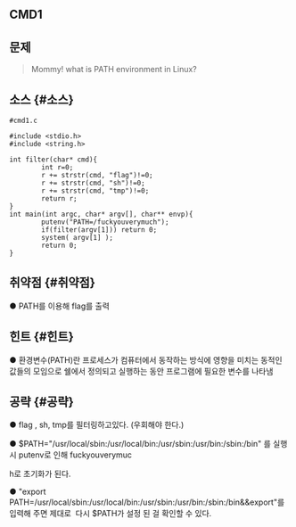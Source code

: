 ## CMD1

## 문제

> Mommy! what is PATH environment in Linux?

## 소스 {#소스}

```
#cmd1.c

#include <stdio.h>
#include <string.h>

int filter(char* cmd){
        int r=0;
        r += strstr(cmd, "flag")!=0;
        r += strstr(cmd, "sh")!=0;
        r += strstr(cmd, "tmp")!=0;
        return r;
}
int main(int argc, char* argv[], char** envp){
        putenv("PATH=/fuckyouverymuch");
        if(filter(argv[1])) return 0;
        system( argv[1] );
        return 0;
}
```

## 취약점 {#취약점}

 ● PATH를 이용해 flag를 출력

## 힌트 {#힌트}

 ● 환경변수\(PATH\)란 프로세스가 컴퓨터에서 동작하는 방식에 영향을 미치는 동적인 값들의 모임으로 쉘에서 정의되고 실행하는 동안 프로그램에 필요한 변수를 나타냄

## 공략 {#공략}

 ● flag , sh, tmp를 필터링하고있다. \(우회해야 한다.\)

 ● $PATH="/usr/local/sbin:/usr/local/bin:/usr/sbin:/usr/bin:/sbin:/bin" 를 실행 시 putenv로 인해 fuckyouverymuc

h로 초기화가 된다. 

 ● "export PATH=/usr/local/sbin:/usr/local/bin:/usr/sbin:/usr/bin:/sbin:/bin&&export"를 입력해 주면 제대로  다시 $PATH가 설정 된 걸 확인할 수 있다.

